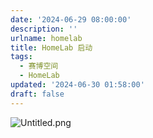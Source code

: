 ```yaml
---
date: '2024-06-29 08:00:00'
description: ''
urlname: homelab
title: HomeLab 启动
tags:
  - 赛博空间
  - HomeLab
updated: '2024-06-30 01:58:00'
draft: false
---
```


![Untitled.png](https://image.1874.cool/blog/ca0dfdf69d5e237add624521039dab04.png)


